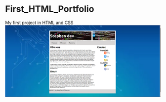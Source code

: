 # First_HTML_Portfolio
My first project in HTML and CSS 
<img src="Screenshot_20210919_231727.png">
